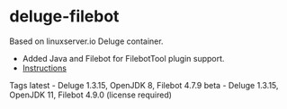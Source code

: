 # deluge-filebot

Based on linuxserver.io Deluge container.
* Added Java and Filebot for FilebotTool plugin support.
* [Instructions](https://hub.docker.com/r/linuxserver/deluge/)


Tags
latest - Deluge 1.3.15, OpenJDK 8, Filebot 4.7.9
beta   - Deluge 1.3.15, OpenJDK 11, Filebot 4.9.0 (license required)
